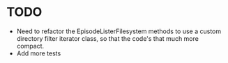 # TODO

- Need to refactor the EpisodeListerFilesystem methods to use a custom directory filter iterator
class, so that the code's that much more compact.
- Add more tests